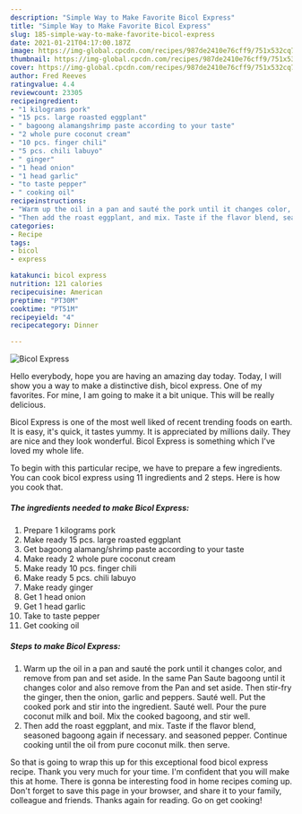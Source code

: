 ```yaml
---
description: "Simple Way to Make Favorite Bicol Express"
title: "Simple Way to Make Favorite Bicol Express"
slug: 185-simple-way-to-make-favorite-bicol-express
date: 2021-01-21T04:17:00.187Z
image: https://img-global.cpcdn.com/recipes/987de2410e76cff9/751x532cq70/bicol-express-recipe-main-photo.jpg
thumbnail: https://img-global.cpcdn.com/recipes/987de2410e76cff9/751x532cq70/bicol-express-recipe-main-photo.jpg
cover: https://img-global.cpcdn.com/recipes/987de2410e76cff9/751x532cq70/bicol-express-recipe-main-photo.jpg
author: Fred Reeves
ratingvalue: 4.4
reviewcount: 23305
recipeingredient:
- "1 kilograms pork"
- "15 pcs. large roasted eggplant"
- " bagoong alamangshrimp paste according to your taste"
- "2 whole pure coconut cream"
- "10 pcs. finger chili"
- "5 pcs. chili labuyo"
- " ginger"
- "1 head onion"
- "1 head garlic"
- "to taste pepper"
- " cooking oil"
recipeinstructions:
- "Warm up the oil in a pan and sauté the pork until it changes color, and remove from pan and set aside. In the same Pan Saute bagoong until it changes color and also remove from the Pan and set aside. Then stir-fry the ginger, then the onion, garlic and peppers. Sauté well. Put the cooked pork and stir into the ingredient. Sauté well. Pour the pure coconut milk and boil. Mix the cooked bagoong, and stir well."
- "Then add the roast eggplant, and mix. Taste if the flavor blend, seasoned bagoong again if necessary. and seasoned pepper. Continue cooking until the oil from pure coconut milk. then serve."
categories:
- Recipe
tags:
- bicol
- express

katakunci: bicol express 
nutrition: 121 calories
recipecuisine: American
preptime: "PT30M"
cooktime: "PT51M"
recipeyield: "4"
recipecategory: Dinner

---
```



![Bicol Express](https://img-global.cpcdn.com/recipes/987de2410e76cff9/751x532cq70/bicol-express-recipe-main-photo.jpg)

Hello everybody, hope you are having an amazing day today. Today, I will show you a way to make a distinctive dish, bicol express. One of my favorites. For mine, I am going to make it a bit unique. This will be really delicious.

Bicol Express is one of the most well liked of recent trending foods on earth. It is easy, it's quick, it tastes yummy. It is appreciated by millions daily. They are nice and they look wonderful. Bicol Express is something which I've loved my whole life.




To begin with this particular recipe, we have to prepare a few ingredients. You can cook bicol express using 11 ingredients and 2 steps. Here is how you cook that.

<!--inarticleads1-->

##### The ingredients needed to make Bicol Express:

1. Prepare 1 kilograms pork
1. Make ready 15 pcs. large roasted eggplant
1. Get  bagoong alamang/shrimp paste according to your taste
1. Make ready 2 whole pure coconut cream
1. Make ready 10 pcs. finger chili
1. Make ready 5 pcs. chili labuyo
1. Make ready  ginger
1. Get 1 head onion
1. Get 1 head garlic
1. Take to taste pepper
1. Get  cooking oil




<!--inarticleads2-->

##### Steps to make Bicol Express:

1. Warm up the oil in a pan and sauté the pork until it changes color, and remove from pan and set aside. In the same Pan Saute bagoong until it changes color and also remove from the Pan and set aside. Then stir-fry the ginger, then the onion, garlic and peppers. Sauté well. Put the cooked pork and stir into the ingredient. Sauté well. Pour the pure coconut milk and boil. Mix the cooked bagoong, and stir well.
1. Then add the roast eggplant, and mix. Taste if the flavor blend, seasoned bagoong again if necessary. and seasoned pepper. Continue cooking until the oil from pure coconut milk. then serve.




So that is going to wrap this up for this exceptional food bicol express recipe. Thank you very much for your time. I'm confident that you will make this at home. There is gonna be interesting food in home recipes coming up. Don't forget to save this page in your browser, and share it to your family, colleague and friends. Thanks again for reading. Go on get cooking!
